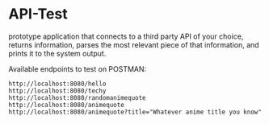 # API-Test
prototype application that connects to a third party API of your choice, returns information, parses the most relevant piece of that information, and prints it to the system output. 

Available endpoints to test on POSTMAN:

    http://localhost:8080/hello
    http://localhost:8080/techy
    http://localhost:8080/randomanimequote
    http://localhost:8080/animequote
    http://localhost:8080/animequote?title="Whatever anime title you know"
